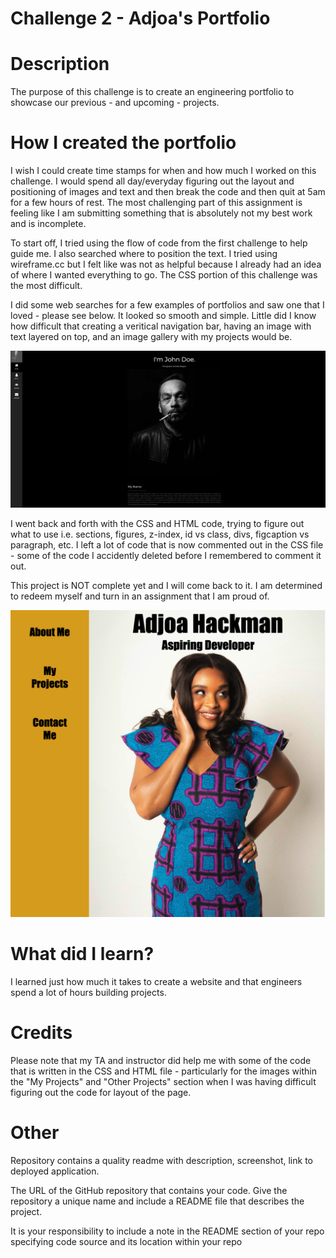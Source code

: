 # Challenge 2 - Adjoa's Portfolio

# Description
The purpose of this challenge is to create an engineering portfolio to showcase our  previous - and upcoming - projects. 


# How I created the portfolio
I wish I could create time stamps for when and how much I worked on this challenge. I would spend all day/everyday figuring out the layout and positioning of images and text and then break the code and then quit at 5am for a few hours of rest. The most challenging part of this assignment is feeling like I am submitting something that is absolutely not my best work and is incomplete. 

To start off, I tried using the flow of code from the first challenge to help guide me. I also searched where to position the text. I tried using wireframe.cc but I felt like was not as helpful because I already had an idea of where I wanted everything to go. The CSS portion of this challenge was the most difficult. 

I did some web searches for a few examples of portfolios and saw one that I loved - please see below. It looked so smooth and simple. Little did I know how difficult that creating a veritical navigation bar, having an image with text layered on top, and an image gallery with my projects would be. 

<img src="./assets/Screenshot 2024-02-20 at 1.16.20 AM.png" alt= "example of portfolio">

I went back and forth with the CSS and HTML code, trying to figure out what to use i.e. sections, figures, z-index, id vs class, divs, figcaption vs paragraph, etc. I left a lot of code that is now commented out in the CSS file - some of the code I accidently deleted before I remembered to comment it out. 

This project is NOT complete yet and I will come back to it. I am determined to redeem myself and turn in an assignment that I am proud of. 

<img src="./assets/Screenshot 2024-02-20 at 1.32.58 AM.png" alt="screenshot of personal portfolio">

# What did I learn?
I learned just how much it takes to create a website and that engineers spend a lot of hours building projects. 

# Credits
Please note that my TA and instructor did help me with some of the code that is written in the CSS and HTML file - particularly for the images within the "My Projects" and "Other Projects" section when I was having difficult figuring out the code for layout of the page. 

# Other
Repository contains a quality readme with description, screenshot, link to deployed application. 

The URL of the GitHub repository that contains your code. Give the repository a unique name and include a README file that describes the project.

It is your responsibility to include a note in the README section of your repo specifying code source and its location within your repo